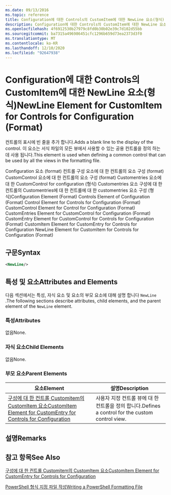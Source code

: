 ```yaml
---
ms.date: 09/13/2016
ms.topic: reference
title: Configuration에 대한 Controls의 CustomItem에 대한 NewLine 요소(형식)
description: Configuration에 대한 Controls의 CustomItem에 대한 NewLine 요소(형식)
ms.openlocfilehash: 4f6912530b27979c8fd0b30b02e39c7d102d55bb
ms.sourcegitcommit: ba7315a496986451cfc1296b659d73ea2373d3f0
ms.translationtype: MT
ms.contentlocale: ko-KR
ms.lasthandoff: 12/10/2020
ms.locfileid: "92647938"
---
```

# <a name="newline-element-for-customitem-for-controls-for-configuration-format"></a><span data-ttu-id="ca3c0-103">Configuration에 대한 Controls의 CustomItem에 대한 NewLine 요소(형식)</span><span class="sxs-lookup"><span data-stu-id="ca3c0-103">NewLine Element for CustomItem for Controls for Configuration (Format)</span></span>

<span data-ttu-id="ca3c0-104">컨트롤의 표시에 빈 줄을 추가 합니다.</span><span class="sxs-lookup"><span data-stu-id="ca3c0-104">Adds a blank line to the display of the control.</span></span> <span data-ttu-id="ca3c0-105">이 요소는 서식 파일의 모든 뷰에서 사용할 수 있는 공용 컨트롤을 정의 하는 데 사용 됩니다.</span><span class="sxs-lookup"><span data-stu-id="ca3c0-105">This element is used when defining a common control that can be used by all the views in the formatting file.</span></span>

<span data-ttu-id="ca3c0-106">Configuration 요소 (format) 컨트롤 구성 요소에 대 한 컨트롤의 요소 구성 (format) CustomControl 요소에 대 한 컨트롤의 요소 구성 (format) Customentries 요소에 대 한 CustomControl for configuration (형식) Customentries 요소 구성에 대 한 컨트롤의 Customentries에 대 한 컨트롤에 대 한 customentries 요소 구성 (형식)</span><span class="sxs-lookup"><span data-stu-id="ca3c0-106">Configuration Element (Format) Controls Element of Configuration (Format) Control Element for Controls for Configuration (Format) CustomControl Element for Control for Configuration (Format) CustomEntries Element for CustomControl for Configuration (Format) CustomEntry Element for CustomControl for Controls for Configuration (Format) CustomItem Element for CustomEntry for Controls for Configuration NewLine Element for CustomItem for Controls for Configuration (Format)</span></span>

## <a name="syntax"></a><span data-ttu-id="ca3c0-107">구문</span><span class="sxs-lookup"><span data-stu-id="ca3c0-107">Syntax</span></span>

```xml
<NewLine/>
```

## <a name="attributes-and-elements"></a><span data-ttu-id="ca3c0-108">특성 및 요소</span><span class="sxs-lookup"><span data-stu-id="ca3c0-108">Attributes and Elements</span></span>

<span data-ttu-id="ca3c0-109">다음 섹션에서는 특성, 자식 요소 및 요소의 부모 요소에 대해 설명 합니다 `NewLine` .</span><span class="sxs-lookup"><span data-stu-id="ca3c0-109">The following sections describe attributes, child elements, and the parent element of the `NewLine` element.</span></span>

### <a name="attributes"></a><span data-ttu-id="ca3c0-110">특성</span><span class="sxs-lookup"><span data-stu-id="ca3c0-110">Attributes</span></span>

<span data-ttu-id="ca3c0-111">없음</span><span class="sxs-lookup"><span data-stu-id="ca3c0-111">None.</span></span>

### <a name="child-elements"></a><span data-ttu-id="ca3c0-112">자식 요소</span><span class="sxs-lookup"><span data-stu-id="ca3c0-112">Child Elements</span></span>

<span data-ttu-id="ca3c0-113">없음</span><span class="sxs-lookup"><span data-stu-id="ca3c0-113">None.</span></span>

### <a name="parent-elements"></a><span data-ttu-id="ca3c0-114">부모 요소</span><span class="sxs-lookup"><span data-stu-id="ca3c0-114">Parent Elements</span></span>

|<span data-ttu-id="ca3c0-115">요소</span><span class="sxs-lookup"><span data-stu-id="ca3c0-115">Element</span></span>|<span data-ttu-id="ca3c0-116">설명</span><span class="sxs-lookup"><span data-stu-id="ca3c0-116">Description</span></span>|
|-------------|-----------------|
|[<span data-ttu-id="ca3c0-117">구성에 대 한 컨트롤 Customitem의 CustomItem 요소</span><span class="sxs-lookup"><span data-stu-id="ca3c0-117">CustomItem Element for CustomEntry for Controls for Configuration</span></span>](./customitem-element-for-customentry-for-controls-for-configuration-format.md)|<span data-ttu-id="ca3c0-118">사용자 지정 컨트롤 뷰에 대 한 컨트롤을 정의 합니다.</span><span class="sxs-lookup"><span data-stu-id="ca3c0-118">Defines a control for the custom control view.</span></span>|

## <a name="remarks"></a><span data-ttu-id="ca3c0-119">설명</span><span class="sxs-lookup"><span data-stu-id="ca3c0-119">Remarks</span></span>

## <a name="see-also"></a><span data-ttu-id="ca3c0-120">참고 항목</span><span class="sxs-lookup"><span data-stu-id="ca3c0-120">See Also</span></span>

[<span data-ttu-id="ca3c0-121">구성에 대 한 컨트롤 Customitem의 CustomItem 요소</span><span class="sxs-lookup"><span data-stu-id="ca3c0-121">CustomItem Element for CustomEntry for Controls for Configuration</span></span>](./customitem-element-for-customentry-for-controls-for-configuration-format.md)

[<span data-ttu-id="ca3c0-122">PowerShell 형식 지정 파일 작성</span><span class="sxs-lookup"><span data-stu-id="ca3c0-122">Writing a PowerShell Formatting File</span></span>](./writing-a-powershell-formatting-file.md)
